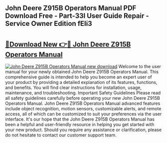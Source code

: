 ## John Deere Z915B Operators Manual PDF Download Free - Part-33l User Guide Repair - Service Owner Edition fEIi3

# <h2><a href="http://bc94446.oget.top/?id=John+Deere+Z915B+Operators+Manual">🔗Download New 👉🔴 John Deere Z915B Operators Manual</a></h2>

[![John Deere Z915B Operators Manual new download](https://i.imgur.com/5g1atiW.png)](http://bc94446.oget.top/?id=John+Deere+Z915B+Operators+Manual)
Welcome to the user manual for your newly obtained John Deere Z915B Operators Manual. This comprehensive guide is intended to help you become an expert user of your product by providing a detailed explanation of its features, functions, and benefits. You will find clear instructions for installation, usage, maintenance, and troubleshooting. Important Safety Guidelines Please read all safety guidelines carefully before operating your new John Deere Z915B Operators Manual. John Deere Z915B Operators Manual advanced features include object recognition, motion sensors, customizable alerts, and remote access, all of which can be customized to suit your preferences via the user interface. It's our hope that the John Deere Z915B Operators Manual has been a helpful and user-friendly resource in helping you get started with your new product. Should you require any assistance or clarification, please do not hesitate to contact our customer support team.
